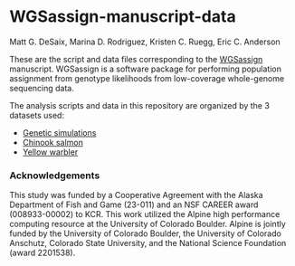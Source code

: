 WGSassign-manuscript-data
================
Matt G. DeSaix, Marina D. Rodriguez, Kristen C. Ruegg, Eric C. Anderson

These are the script and data files corresponding to the [WGSassign](https://github.com/mgdesaix/WGSassign) manuscript. WGSassign is a software package for performing population assignment from genotype likelihoods from low-coverage whole-genome sequencing data.

The analysis scripts and data in this repository are organized by the 3 datasets used:

* [Genetic simulations](https://github.com/mgdesaix/WGSassign-manuscript-data/blob/main/simulations/README.md)
* [Chinook salmon](https://github.com/mgdesaix/WGSassign-manuscript-data/blob/main/chinook-salmon/README.md)
* [Yellow warbler](https://github.com/mgdesaix/WGSassign-manuscript-data/blob/main/chinook-salmon/README.md)


### Acknowledgements

This study was funded by a Cooperative Agreement with the Alaska Department of Fish and Game (23-011) and an NSF CAREER award (008933-00002) to KCR. This work utilized the Alpine high performance computing resource at the University of Colorado Boulder. Alpine is jointly funded by the University of Colorado Boulder, the University of Colorado Anschutz, Colorado State University, and the National Science Foundation (award 2201538).